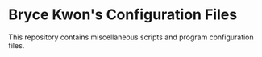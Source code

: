 # Bryce Kwon's Configuration Files

This repository contains miscellaneous scripts and program configuration files.

